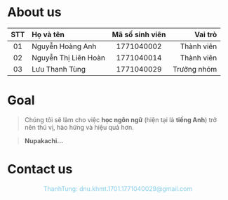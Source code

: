 # About us
| STT 	| Họ và tên | Mã số sinh viên | Vai trò|
| :---:|:---|:--:|---:|
| 01		| Nguyễn Hoàng Anh | 1771040002 | Thành viên|
| 02		| Nguyễn Thị Liên Hoàn | 1771040014 | Thành viên|
| 03		| Lưu Thanh Tùng			| 1771040029	| Trưởng nhóm  |
# Goal
>Chúng tôi sẽ làm cho việc **học ngôn ngữ** (hiện tại là **tiếng Anh**) trở nên thú vị, hào hứng và hiệu quả hơn.

>**Nupakachi...**
# Contact us
<center> <font color="skyblue">ThanhTung: dnu.khmt.1701.1771040029@gmail.com</front> </center>
